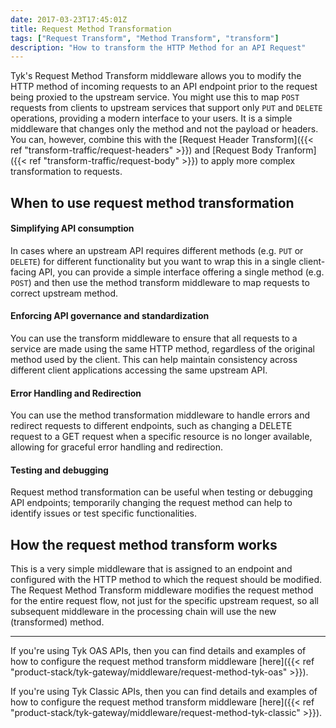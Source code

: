 ```yaml
---
date: 2017-03-23T17:45:01Z
title: Request Method Transformation
tags: ["Request Transform", "Method Transform", "transform"]
description: "How to transform the HTTP Method for an API Request"
---
```


Tyk's Request Method Transform middleware allows you to modify the HTTP method of incoming requests to an API endpoint prior to the request being proxied to the upstream service. You might use this to map `POST` requests from clients to upstream services that support only `PUT` and `DELETE` operations, providing a modern interface to your users. It is a simple middleware that changes only the method and not the payload or headers. You can, however, combine this with the [Request Header Transform]({{< ref "transform-traffic/request-headers" >}}) and [Request Body Tranform]({{< ref "transform-traffic/request-body" >}}) to apply more complex transformation to requests.

## When to use request method transformation

#### Simplifying API consumption

In cases where an upstream API requires different methods (e.g. `PUT` or `DELETE`) for different functionality but you want to wrap this in a single client-facing API, you can provide a simple interface offering a single method (e.g. `POST`) and then use the method transform middleware to map requests to correct upstream method.

#### Enforcing API governance and standardization

You can use the transform middleware to ensure that all requests to a service are made using the same HTTP method, regardless of the original method used by the client. This can help maintain consistency across different client applications accessing the same upstream API.

#### Error Handling and Redirection

You can use the method transformation middleware to handle errors and redirect requests to different endpoints, such as changing a DELETE request to a GET request when a specific resource is no longer available, allowing for graceful error handling and redirection.

#### Testing and debugging

Request method transformation can be useful when testing or debugging API endpoints; temporarily changing the request method can help to identify issues or test specific functionalities.

## How the request method transform works

This is a very simple middleware that is assigned to an endpoint and configured with the HTTP method to which the request should be modified. The Request Method Transform middleware modifies the request method for the entire request flow, not just for the specific upstream request, so all subsequent middleware in the processing chain will use the new (transformed) method.

<hr>

If you're using Tyk OAS APIs, then you can find details and examples of how to configure the request method transform middleware [here]({{< ref "product-stack/tyk-gateway/middleware/request-method-tyk-oas" >}}).

If you're using Tyk Classic APIs, then you can find details and examples of how to configure the request method transform middleware [here]({{< ref "product-stack/tyk-gateway/middleware/request-method-tyk-classic" >}}).

<!-- proposed "summary box" to be shown graphically on each middleware page
 ## Request Method Transform middleware summary
  - The Request Method Transform is an optional stage in Tyk's API Request processing chain, sitting between the [TBC]() and [TBC]() middleware.
  - The Request Method Transform is configured at the per-endpoint level within the API Definition and is supported by the API Designer within the Tyk Dashboard. 
 -->